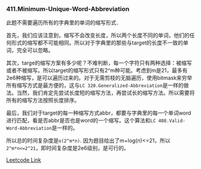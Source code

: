 ### 411.Minimum-Unique-Word-Abbreviation

此题不需要遍历所有的字典里的单词的缩写形式．

首先，我们应该注意到，缩写不会改变长度，所以两个长度不同的单词，他们的任何形式的缩写都不可能相同。所以对于字典里的那些与target的长度不一致的单词，完全可以忽略。

其次，targe的缩写方案有多少呢？不难判断，每一个字符只有两种选择：被缩写或者不被缩写。所以target的缩写形式只有2^m种可能。考虑到m是21，最多有2e6种缩写，是可以遍历过来的。对于无需剪枝的无脑遍历，使用bitmask来穷举所有缩写方式是最方便的，这与```LC 320.Generalized-Abbreviation```是一样的做法。当然，我们肯定先尝试长度短的缩写方法，再尝试长的缩写方法。所以需要将所有的缩写方法按照长度排序。

最后，我们对于target的每一种缩写方式abbr，都要与字典里的每一个单词word进行匹配，看是否abbr是否也是word的一个缩写。这个算法和```LC 408.Valid-Word-Abbreviation```是一样的。

所以总的时间复杂度是```o(2^m*n)```. 因为题目给出了m+log(n)<=21，所以```2^m*n<=2^21```，即时间复杂度是2e6级别，是可行的。

[Leetcode Link](https://leetcode.com/problems/minimum-unique-word-abbreviation)
